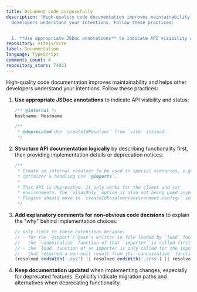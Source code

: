 ```yaml
---
title: Document code purposefully
description: 'High-quality code documentation improves maintainability and helps other
  developers understand your intentions. Follow these practices:


  1. **Use appropriate JSDoc annotations** to indicate API visibility and status:'
repository: vitejs/vite
label: Documentation
language: TypeScript
comments_count: 4
repository_stars: 74031
---
```


High-quality code documentation improves maintainability and helps other developers understand your intentions. Follow these practices:

1. **Use appropriate JSDoc annotations** to indicate API visibility and status:
   ```typescript
   /** @internal */
   hostname: Hostname
   
   /**
    * @deprecated Use `createIdResolver` from `vite` instead.
    */
   ```

2. **Structure API documentation logically** by describing functionality first, then providing implementation details or deprecation notices:
   ```typescript
   /**
    * Create an internal resolver to be used in special scenarios, e.g.
    * optimizer & handling css `@imports`.
    *
    * This API is deprecated. It only works for the client and ssr
    * environments. The `aliasOnly` option is also not being used anymore.
    * Plugins should move to `createIdResolver(environment.config)` instead.
    */
   ```

3. **Add explanatory comments for non-obvious code decisions** to explain the "why" behind implementation choices:
   ```typescript
   // only limit to these extensions because:
   // - for the `@import`/`@use`s written in file loaded by `load` function,
   //   the `canonicalize` function of that `importer` is called first
   // - the `load` function of an importer is only called for the importer
   //   that returned a non-null result from its `canonicalize` function
   (resolved.endsWith('.css') || resolved.endsWith('.scss') || resolved.endsWith('.sass'))
   ```

4. **Keep documentation updated** when implementing changes, especially for deprecated features. Explicitly indicate migration paths and alternatives when deprecating functionality.